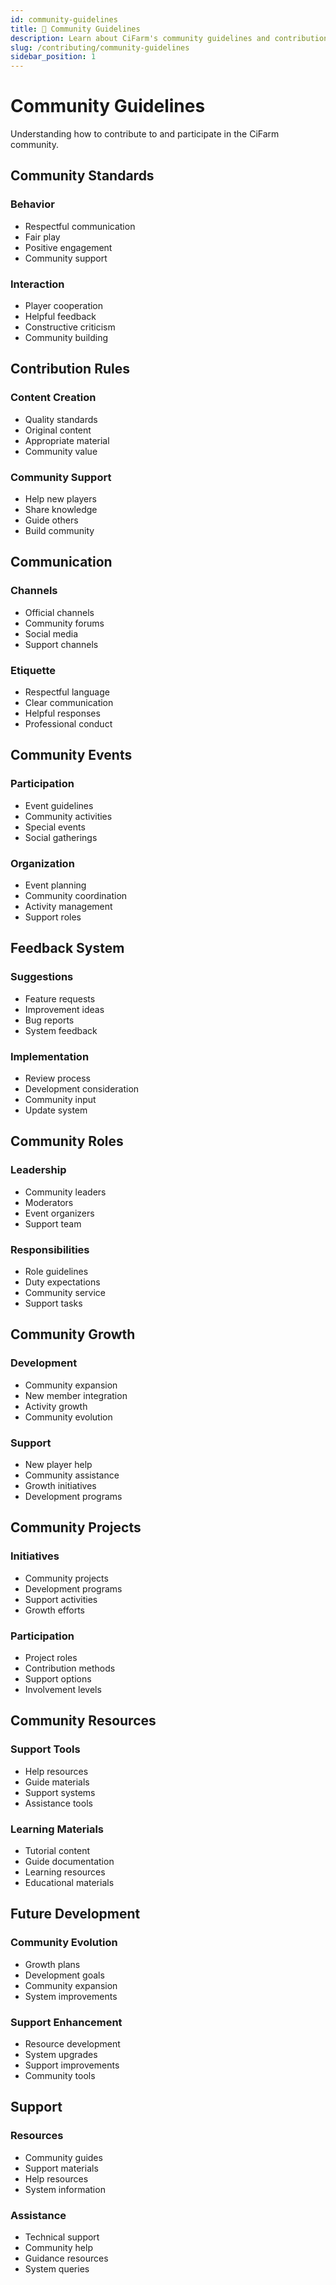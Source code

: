 ```yaml
---
id: community-guidelines
title: 🤝 Community Guidelines
description: Learn about CiFarm's community guidelines and contribution rules
slug: /contributing/community-guidelines
sidebar_position: 1
---
```


# Community Guidelines

Understanding how to contribute to and participate in the CiFarm community.

## Community Standards

### Behavior
- Respectful communication
- Fair play
- Positive engagement
- Community support

### Interaction
- Player cooperation
- Helpful feedback
- Constructive criticism
- Community building

## Contribution Rules

### Content Creation
- Quality standards
- Original content
- Appropriate material
- Community value

### Community Support
- Help new players
- Share knowledge
- Guide others
- Build community

## Communication

### Channels
- Official channels
- Community forums
- Social media
- Support channels

### Etiquette
- Respectful language
- Clear communication
- Helpful responses
- Professional conduct

## Community Events

### Participation
- Event guidelines
- Community activities
- Special events
- Social gatherings

### Organization
- Event planning
- Community coordination
- Activity management
- Support roles

## Feedback System

### Suggestions
- Feature requests
- Improvement ideas
- Bug reports
- System feedback

### Implementation
- Review process
- Development consideration
- Community input
- Update system

## Community Roles

### Leadership
- Community leaders
- Moderators
- Event organizers
- Support team

### Responsibilities
- Role guidelines
- Duty expectations
- Community service
- Support tasks

## Community Growth

### Development
- Community expansion
- New member integration
- Activity growth
- Community evolution

### Support
- New player help
- Community assistance
- Growth initiatives
- Development programs

## Community Projects

### Initiatives
- Community projects
- Development programs
- Support activities
- Growth efforts

### Participation
- Project roles
- Contribution methods
- Support options
- Involvement levels

## Community Resources

### Support Tools
- Help resources
- Guide materials
- Support systems
- Assistance tools

### Learning Materials
- Tutorial content
- Guide documentation
- Learning resources
- Educational materials

## Future Development

### Community Evolution
- Growth plans
- Development goals
- Community expansion
- System improvements

### Support Enhancement
- Resource development
- System upgrades
- Support improvements
- Community tools

## Support

### Resources
- Community guides
- Support materials
- Help resources
- System information

### Assistance
- Technical support
- Community help
- Guidance resources
- System queries 